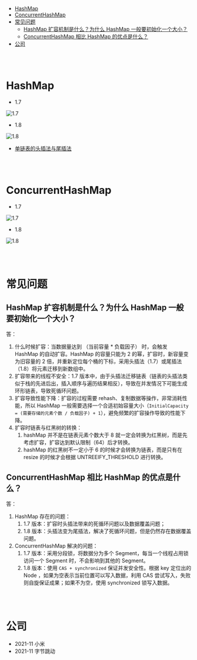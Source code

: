 - [HashMap](#hashmap)
- [ConcurrentHashMap](#concurrenthashmap)
- [常见问题](#常见问题)
  - [HashMap 扩容机制是什么？为什么 HashMap 一般要初始化一个大小？](#hashmap-扩容机制是什么为什么-hashmap-一般要初始化一个大小)
  - [ConcurrentHashMap 相比 HashMap 的优点是什么？](#concurrenthashmap-相比-hashmap-的优点是什么)
- [公司](#公司)


</br></br>


# HashMap
- 1.7

![1.7](https://i.loli.net/2019/05/08/5cd1d2be77958.jpg)

- 1.8

![1.8](https://i.loli.net/2019/05/08/5cd1d2c1c1cd7.jpg)

- [单链表的头插法与尾插法](https://segmentfault.com/a/1190000021501440)



</br></br>


# ConcurrentHashMap
- 1.7

![1.7](https://i.loli.net/2019/05/08/5cd1d2c5ce95c.jpg)

- 1.8

![1.8](https://i.loli.net/2019/05/08/5cd1d2ce33795.jpg)


</br></br>


# 常见问题
## HashMap 扩容机制是什么？为什么 HashMap 一般要初始化一个大小？
答：
1. 什么时候扩容：当数据量达到 （当前容量 * 负载因子） 时，会触发 HashMap 的自动扩容。HashMap 的容量只能为 2 的幂，扩容时，新容量变为旧容量的 2 倍，并重新定位每个桶的下标，采用头插法（1.7）或尾插法（1.8）将元素迁移到新数组中。
2. 扩容带来的线程不安全：1.7 版本中，由于头插法迁移链表（链表的头插法类似于栈的先进后出，插入顺序与遍历结果相反），导致在并发情况下可能生成环形链表，导致死循环问题。
3. 扩容导致性能下降：扩容的过程需要 rehash、复制数据等操作，非常消耗性能，所以 HashMap 一般需要选择一个合适初始容量大小（`InitialCapacity = (需要存储的元素个数 / 负载因子) + 1`），避免频繁的扩容操作导致的性能下降。
4. 扩容时链表与红黑树的转换：
   1. hashMap 并不是在链表元素个数大于 8 就一定会转换为红黑树，而是先考虑扩容，扩容达到默认限制（64）后才转换。
   2. hashMap 的红黑树不一定小于 6 的时候才会转换为链表，而是只有在 resize 的时候才会根据 UNTREEIFY_THRESHOLD 进行转换。

## ConcurrentHashMap 相比 HashMap 的优点是什么？
答：
1. HashMap 存在的问题：
   1. 1.7 版本：扩容时头插法带来的死循环问题以及数据覆盖问题；
   2. 1.8 版本：头插法变为尾插法，解决了死循环问题，但是仍然存在数据覆盖问题。
2. ConcurrentHashMap 解决的问题：
   1. 1.7 版本：采用分段锁，将数据分为多个 Segment，每当一个线程占用锁访问一个 Segment 时，不会影响到其他的 Segment。
   2. 1.8 版本：使用 `CAS + synchronized` 保证并发安全性。根据 key 定位出的 Node ，如果为空表示当前位置可以写入数据，利用 CAS 尝试写入，失败则自旋保证成果；如果不为空，使用 synchronized 锁写入数据。


</br></br>


# 公司
- 2021-11 小米
- 2021-11 字节跳动